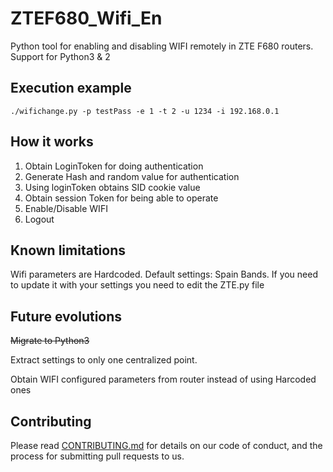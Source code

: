 # ZTEF680_Wifi_En

Python tool for enabling and disabling WIFI remotely in ZTE F680 routers.
Support for Python3 & 2

## Execution example

```
./wifichange.py -p testPass -e 1 -t 2 -u 1234 -i 192.168.0.1
```

## How it works
1. Obtain LoginToken for doing authentication
2. Generate Hash and random value for authentication
3. Using loginToken obtains SID cookie value
4. Obtain session Token for being able to operate
5. Enable/Disable WIFI
6. Logout


## Known limitations
Wifi parameters are Hardcoded. Default settings: Spain Bands. If you need to update it with your settings you need to edit the ZTE.py file

## Future evolutions

~~Migrate to Python3~~

Extract settings to only one centralized point.

Obtain WIFI configured parameters from router instead of using Harcoded ones 

## Contributing

Please read [CONTRIBUTING.md](https://github.com/jazzran/ZTEF680_Wifi_En/blob/master/Contributing.md) for details on our code of conduct, and the process for submitting pull requests to us.
